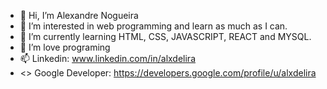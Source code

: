 - 👋 Hi, I’m Alexandre Nogueira 
- 👀 I’m interested in web programming and learn as much as I can.
- 🌱 I’m currently learning HTML, CSS, JAVASCRIPT, REACT and MYSQL.
- 💞️ I’m love programing 
- 📫 Linkedin: www.linkedin.com/in/alxdelira
- <> Google Developer: https://developers.google.com/profile/u/alxdelira



